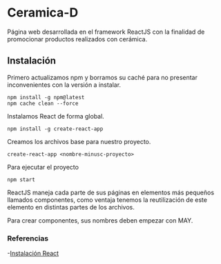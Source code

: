 # Ceramica-D
Página web desarrollada en el framework ReactJS con la finalidad de promocionar productos realizados con cerámica.


## Instalación
Primero actualizamos npm y borramos su caché para no presentar inconvenientes con la versión a instalar.  
```
npm install -g npm@latest
npm cache clean --force
```
Instalamos React de forma global.
```
npm install -g create-react-app
```
Creamos los archivos base para nuestro proyecto.
```
create-react-app <nombre-minusc-proyecto>
```
Para ejecutar el proyecto
```
npm start
```

ReactJS maneja cada parte de sus páginas en elementos más pequeños llamados componentes, como ventaja tenemos la reutilización de este elemento en distintas partes de los archivos.

Para crear componentes, sus nombres deben empezar con MAY.

### Referencias
-[Instalación React](https://www.youtube.com/watch?v=vAvCcjSAGDY)